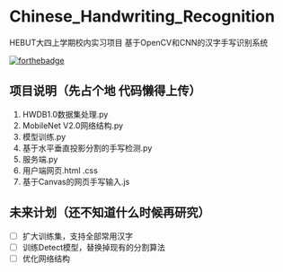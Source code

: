 # Chinese_Handwriting_Recognition
HEBUT大四上学期校内实习项目 基于OpenCV和CNN的汉字手写识别系统

[![forthebadge](https://forthebadge.com/images/badges/fuck-it-ship-it.svg)](https://forthebadge.com)

## 项目说明（先占个地 代码懒得上传）

1. HWDB1.0数据集处理.py
2. MobileNet V2.0网络结构.py
3. 模型训练.py
4. 基于水平垂直投影分割的手写检测.py
5. 服务端.py
6. 用户端网页.html .css
7. 基于Canvas的网页手写输入.js 

## 未来计划（还不知道什么时候再研究）

- [ ] 扩大训练集，支持全部常用汉字
- [ ] 训练Detect模型，替换掉现有的分割算法
- [ ] 优化网络结构
